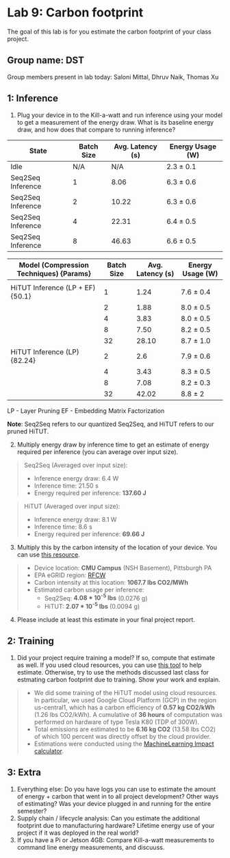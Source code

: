 Lab 9: Carbon footprint
===
The goal of this lab is for you estimate the carbon footprint of your class project.

Group name: DST
---
Group members present in lab today: Saloni Mittal, Dhruv Naik, Thomas Xu

1: Inference
----
1. Plug your device in to the Kill-a-watt and run inference using your model to get a measurement of the energy draw. What is its baseline energy draw, and how does that compare to running inference?

| State | Batch Size | Avg. Latency (s) | Energy Usage (W) |
| --- | --- | --- | --- |
| Idle | N/A | N/A | 2.3 &pm; 0.1 |
| Seq2Seq Inference | 1 | 8.06 | 6.3 &pm; 0.6 |
| Seq2Seq Inference | 2 | 10.22 | 6.3 &pm; 0.6 |
| Seq2Seq Inference | 4 | 22.31 | 6.4 &pm; 0.5 |
| Seq2Seq Inference | 8 | 46.63 | 6.6 &pm; 0.5 |


| Model (Compression Techniques) {Params} | Batch Size | Avg. Latency (s) | Energy Usage (W) |
| --- | --- | --- | --- |
|  |
| HiTUT Inference (LP + EF){50.1}| 1 | 1.24 | 7.6 &pm; 0.4 |
|  | 2 | 1.88 | 8.0 &pm; 0.5 |
|  | 4 | 3.83 | 8.0 &pm; 0.5 |
|  | 8 | 7.50 | 8.2 &pm; 0.5 |
|  | 32 | 28.10 | 8.7 &pm; 1.0 |
| HiTUT Inference (LP) {82.24}  | 2 | 2.6 | 7.9 &pm; 0.6 |
|  | 4 | 3.43 | 8.3 &pm; 0.5 |
|  | 8 | 7.08 | 8.2 &pm; 0.3 |
|  | 32 | 42.02 | 8.8 &pm; 2 |

LP - Layer Pruning
EF - Embedding Matrix Factorization



**Note**: Seq2Seq refers to our quantized Seq2Seq, and HiTUT refers to our pruned HiTUT.

2. Multiply energy draw by inference time to get an estimate of energy required per inference (you can average over input size).
> Seq2Seq (Averaged over input size):
> - Inference energy draw: 6.4 W
> - Inference time: 21.50 s
> - Energy required per inference: **137.60 J**

> HiTUT (Averaged over input size):
> - Inference energy draw: 8.1 W
> - Inference time: 8.6 s
> - Energy required per inference: **69.66 J**

3. Multiply this by the carbon intensity of the location of your device. You can use [this resource](https://www.epa.gov/egrid/power-profiler#/).
> - Device location: **CMU Campus** (NSH Basement), Pittsburgh PA
> - EPA eGRID region: [RFCW](https://www.epa.gov/egrid/power-profiler#/RFCW)
> - Carbon intensity at this location: **1067.7 lbs CO2/MWh**
> - Estimated carbon usage per inference:
>     - Seq2Seq: **4.08 * 10<sup>-5</sup> lbs** (0.0276 g)
>     - HiTUT: **2.07 * 10<sup>-5</sup> lbs** (0.0094 g)

4. Please include at least this estimate in your final project report.

2: Training
----
1. Did your project require training a model? If so, compute that estimate as well. If you used cloud resources, you can use [this tool](https://mlco2.github.io/impact/#compute) to help estimate. Otherwise, try to use the methods discussed last class for estmating carbon footprint due to training. Show your work and explain.
> - We did some training of the HiTUT model using cloud resources. In particular, we used Google Cloud Platform (GCP) in the region us-central1, which has a carbon efficiency of **0.57 kg CO2/kWh** (1.26 lbs CO2/kWh). A cumulative of **36 hours** of computation was performed on hardware of type Tesla K80 (TDP of 300W).
> - Total emissions are estimated to be **6.16 kg CO2** (13.58 lbs CO2) of which 100 percent was directly offset by the cloud provider.  
> - Estimations were conducted using the [MachineLearning Impact calculator](https://mlco2.github.io/impact#compute).


3: Extra
----
1. Everything else: Do you have logs you can use to estimate the amount of energy + carbon that went in to all project development? Other ways of estimating? Was your device plugged in and running for the entire semester?
2. Supply chain / lifecycle analysis: Can you estimate the additional footprint due to manufacturing hardware? Lifetime energy use of your project if it was deployed in the real world?
3. If you have a Pi or Jetson 4GB: Compare Kill-a-watt measurements to command line energy measurements, and discuuss.
